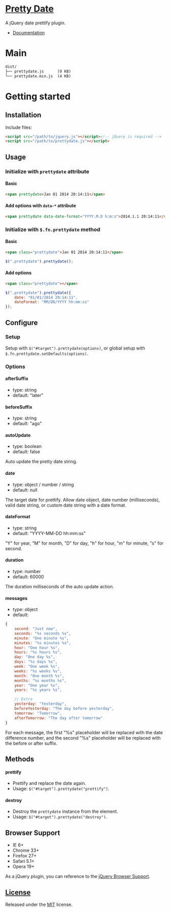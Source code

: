 # [Pretty Date](http://fengyuanchen.github.io/prettydate)

A jQuery date prettify plugin.

- [Documentation](http://fengyuanchen.github.io/prettydate)


# Main

```html
dist/
├── prettydate.js      (9 KB)
└── prettydate.min.js  (4 KB)
```


# Getting started


## Installation

Include files:

```html
<script src="/path/to/jquery.js"></script><!-- jQuery is required -->
<script src="/path/to/prettydate.js"></script>
```


## Usage


### Initialize with `prettydate` attribute

#### Basic

```html
<span prettydate>Jan 01 2014 20:14:11</span>
```

#### Add options with `data-*` attribute

```html
<span prettydate data-date-format="YYYY.M.D h:m:s">2014.1.1 20:14:11</span>
```


### Initialize with `$.fn.prettydate` method

#### Basic

```html
<span class="prettydate">Jan 01 2014 20:14:11</span>
```

```javascript
$(".prettydate").prettydate();
```

#### Add options

```html
<span class="prettydate"></span>
```

```javascript
$(".prettydate").prettydate({
    date: "01/01/2014 20:14:11",
    dateFormat: "MM/DD/YYYY hh:mm:ss"
});
```


## Configure

### Setup

Setup with `$("#target").prettydate(options)`, or global setup with `$.fn.prettydate.setDefaults(options)`.


### Options

#### afterSuffix

* type: string
* default: "later"


#### beforeSuffix

* type: string
* default: "ago"


#### autoUpdate

* type: boolean
* default: false

Auto update the pretty date string.


#### date

* type: object / number / string
* default: null

The target date for prettify. Allow date object, date number (milliseconds), valid date string, or custom date string with a date format.


#### dateFormat

* type: string
* default: "YYYY-MM-DD hh:mm:ss"

"Y" for year, "M" for month, "D" for day, "h" for hour, "m" for minute, "s" for second.


#### duration

* type: number
* default: 60000

The duration milliseconds of the auto update action.


#### messages

* type: object
* default:

```javascript
{
    second: "Just now",
    seconds: "%s seconds %s",
    minute: "One minute %s",
    minutes: "%s minutes %s",
    hour: "One hour %s",
    hours: "%s hours %s",
    day: "One day %s",
    days: "%s days %s",
    week: "One week %s",
    weeks: "%s weeks %s",
    month: "One month %s",
    months: "%s months %s",
    year: "One year %s",
    years: "%s years %s",

    // Extra
    yesterday: "Yesterday",
    beforeYesterday: "The day before yesterday",
    tomorrow: "Tomorrow",
    afterTomorrow: "The day after tomorrow"
}
```

For each message, the first "%s" placeholder will be replaced with the date difference number, and the second "%s" placeholder will be replaced with the before or after suffix.


## Methods

#### prettify

- Prettify and replace the date again.
- Usage: `$("#target").prettydate("prettify")`.

#### destroy

- Destroy the `prettydate` instance from the element.
- Usage: `$("#target").prettydate("destroy")`.


## Browser Support

- IE 6+
- Chrome 33+
- Firefox 27+
- Safari 5.1+
- Opera 19+

As a jQuery plugin, you can reference to the [jQuery Browser Support](http://jquery.com/browser-support/).


## [License](https://github.com/fengyuanchen/prettydate/blob/master/LICENSE.md)

Released under the [MIT](http://opensource.org/licenses/mit-license.html) license.

